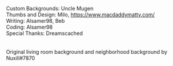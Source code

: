 Custom Backgrounds: Uncle Mugen <br />
Thumbs and Design: Milo, https://www.macdaddymatty.com/<br />
Writing: Alsamer98, Beb <br />
Coding: Alsamer98 <br />
Special Thanks: Dreamscached <br />
<br />
<br />
Original living room background and neighborhood background by Nuxill#7870
